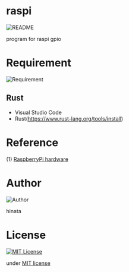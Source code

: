 # raspi
![README](https://img.shields.io/badge/raspi-Readme-orange)

program for raspi gpio

# Requirement
![Requirement](https://img.shields.io/badge/Requirement-Development%20environment-orange)

## Rust
- Visual Studio Code
- Rust(https://www.rust-lang.org/tools/install)

# Reference
(1) [RaspberryPi hardware](https://www.raspberrypi.org/documentation/hardware/raspberrypi/)

# Author
![Author](https://img.shields.io/badge/Author-hinata-orange)

hinata

# License
[![MIT License](http://img.shields.io/badge/license-MIT-blue.svg?style=flat)](LICENSE)

under [MIT license](https://en.wikipedia.org/wiki/MIT_License)
